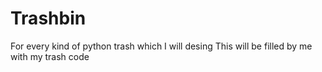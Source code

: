 # Trashbin
For every kind of python trash which I will desing
This will be filled by me with my trash code
